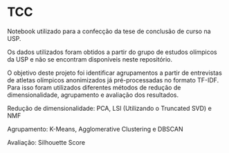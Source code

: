# TCC
Notebook utilizado para a confecção da tese de conclusão de curso na USP.

Os dados utilizados foram obtidos a partir do grupo de estudos olímpicos da USP e não se encontram disponíveis neste repositório.

O objetivo deste projeto foi identificar agrupamentos a partir de entrevistas de atletas olímpicos anonimizados já pré-processadas no formato TF-IDF. Para isso foram utilizados diferentes métodos de redução de dimensionalidade, agrupamento e avaliação dos resultados.

Redução de dimensionalidade: PCA, LSI (Utilizando o Truncated SVD) e NMF

Agrupamento: K-Means, Agglomerative Clustering e DBSCAN

Avaliação: Silhouette Score

